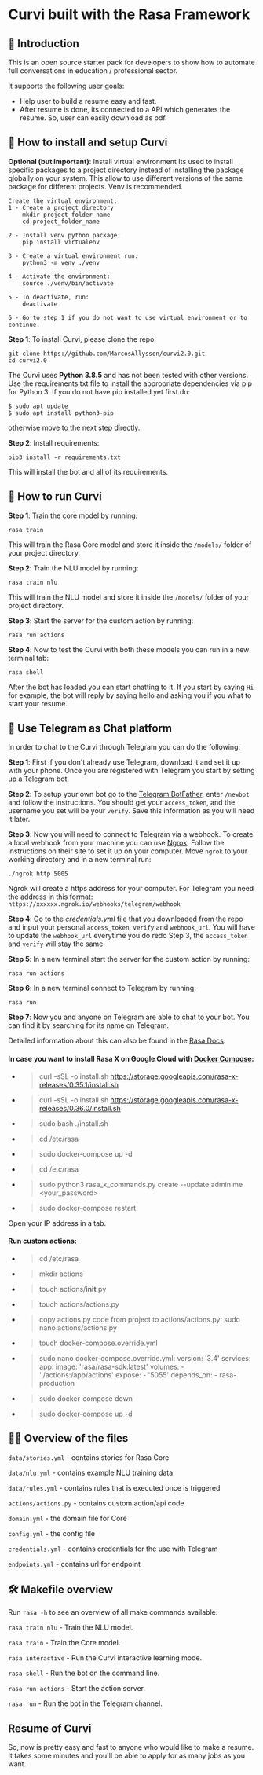 # Curvi built with the Rasa Framework

## 🏥 Introduction 

This is an open source starter pack for developers to show how to automate full conversations in education / professional sector.

It supports the following user goals:

- Help user to build a resume easy and fast.
- After resume is done, its connected to a API which generates the resume. So, user can easily download as pdf.

## 💾 How to install and setup Curvi

**Optional (but important)**: Install virtual environment
Its used to install specific packages to a project directory instead of installing the package globally on your system. This allow to use different versions of the same package for different projects. Venv is recommended.
```
Create the virtual environment:
1 - Create a project directory
	mkdir project_folder_name
	cd project_folder_name

2 - Install venv python package:
	pip install virtualenv

3 - Create a virtual environment run:
	python3 -m venv ./venv

4 - Activate the environment:
	source ./venv/bin/activate

5 - To deactivate, run:
    deactivate

6 - Go to step 1 if you do not want to use virtual environment or to continue.
```

**Step 1**: To install Curvi, please clone the repo:
```
git clone https://github.com/MarcosAllysson/curvi2.0.git
cd curvi2.0
```
The Curvi uses **Python 3.8.5** and has not been tested with other versions.
Use the requirements.txt file to install the appropriate dependencies
via pip for Python 3. If you do not have pip installed yet first do:
```
$ sudo apt update
$ sudo apt install python3-pip
```
otherwise move to the next step directly.

**Step 2**: Install requirements:
```
pip3 install -r requirements.txt
```

This will install the bot and all of its requirements.

## 🤖 How to run Curvi

**Step 1**: Train the core model by running:
```
rasa train
```
This will train the Rasa Core model and store it inside the `/models/` folder of your project directory.

**Step 2**: Train the NLU model by running:
```
rasa train nlu
```
This will train the NLU model and store it inside the `/models/` folder of your project directory.

**Step 3**: Start the server for the custom action by running:
```
rasa run actions
```

**Step 4**: Now to test the Curvi with both these models you can run in a new terminal tab:
```
rasa shell
```
After the bot has loaded you can start chatting to it. If you start by saying `Hi` for example,
the bot will reply by saying hello and asking you if you what to start your resume.


## 📱 Use Telegram as Chat platform
In order to chat to the Curvi through Telegram you can do the following:

**Step 1**: First if you don't already use Telegram, download it and set it up with your phone.
Once you are registered with Telegram you start by setting up a Telegram bot.

**Step 2**: To setup your own bot go to the [Telegram BotFather](https://web.telegram.org/#/im?p=@BotFather),
enter `/newbot` and follow the instructions.
You should get your `access_token`, and the username you set will be your `verify`. Save this information as you will need it later.

**Step 3**: Now you will need to connect to Telegram via a webhook. To create a local webhook from your machine you can use [Ngrok](https://ngrok.com/). Follow the instructions on their site to
set it up on your computer. Move `ngrok` to your working directory and in a new terminal run:
```
./ngrok http 5005
```
Ngrok will create a https address for your computer. For Telegram you need the address in this format:
`https://xxxxxx.ngrok.io/webhooks/telegram/webhook`

**Step 4**: Go to the *credentials.yml* file that you downloaded from the repo and input your personal `access_token`, `verify` and `webhook_url`.
You will have to update the `webhook_url` everytime you do redo Step 3, the `access_token` and `verify` will stay the same.

**Step 5**: In a new terminal start the server for the custom action by running:
```
rasa run actions
```

**Step 6**: In a new terminal connect to Telegram by running:
```
rasa run
```

**Step 7**: Now you and anyone on Telegram are able to chat to your bot. You can find it by searching for its name on Telegram.

Detailed information about this can also be found in the [Rasa Docs](https://rasa.com/docs/core/connectors/#telegram-connector).


#### In case you want to install Rasa X on Google Cloud with [Docker Compose](https://rasa.com/docs/rasa-x/installation-and-setup/install/docker-compose):
- > curl -sSL -o install.sh https://storage.googleapis.com/rasa-x-releases/0.35.1/install.sh
- > curl -sSL -o install.sh https://storage.googleapis.com/rasa-x-releases/0.36.0/install.sh
- > sudo bash ./install.sh

- > cd /etc/rasa
- > sudo docker-compose up -d

- > cd /etc/rasa
- > sudo python3 rasa_x_commands.py create --update admin me <your_password>

- > sudo docker-compose restart

Open your IP address in a tab.

#### Run custom actions:
- > cd /etc/rasa
- > mkdir actions
- > touch actions/__init__.py
- > touch actions/actions.py

- > copy actions.py code from project to actions/actions.py:
	sudo nano actions/actions.py

- > touch docker-compose.override.yml
- > sudo nano docker-compose.override.yml:
version: '3.4'
services:
  app:
    image: 'rasa/rasa-sdk:latest'
	volumes: 
	  - './actions:/app/actions'
	expose:
	  - '5055'
	depends_on:
	  - rasa-production

- > sudo docker-compose down
- > sudo docker-compose up -d



## 👩‍💻 Overview of the files
`data/stories.yml` - contains stories for Rasa Core

`data/nlu.yml` - contains example NLU training data

`data/rules.yml` - contains rules that is executed once is triggered

`actions/actions.py` - contains custom action/api code

`domain.yml` - the domain file for Core

`config.yml` - the config file

`credentials.yml` - contains credentials for the use with Telegram

`endpoints.yml` - contains url for endpoint


## 🛠 Makefile overview
Run `rasa -h` to see an overview of all make commands available.

`rasa train nlu` - Train the NLU model.

`rasa train` - Train the Core model.

`rasa interactive` - Run the Curvi interactive learning mode.

`rasa shell` - Run the bot on the command line.

`rasa run actions` - Start the action server.

`rasa run` - Run the bot in the Telegram channel.

## Resume of Curvi
So, now is pretty easy and fast to anyone who would like to make a resume. It takes some minutes and you'll be able to 
apply for as many jobs as you want.